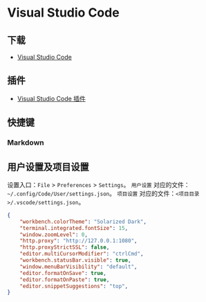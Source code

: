 # Visual Studio Code

## 下载

* [Visual Studio Code](https://code.visualstudio.com/)

## 插件

* [Visual Studio Code 插件](https://marketplace.visualstudio.com/vscode)

## 快捷键

### Markdown

## 用户设置及项目设置

设置入口：`File` > `Preferences` > `Settings`。
`用户设置` 对应的文件：`~/.config/Code/User/settings.json`。
`项目设置` 对应的文件：`<项目目录>/.vscode/settings.json`。

```json
{
    "workbench.colorTheme": "Solarized Dark",
    "terminal.integrated.fontSize": 15,
    "window.zoomLevel": 0,
    "http.proxy": "http://127.0.0.1:1080",
    "http.proxyStrictSSL": false,
    "editor.multiCursorModifier": "ctrlCmd",
    "workbench.statusBar.visible": true,
    "window.menuBarVisibility": "default",
    "editor.formatOnSave": true,
    "editor.formatOnPaste": true,
    "editor.snippetSuggestions": "top",
}
```
